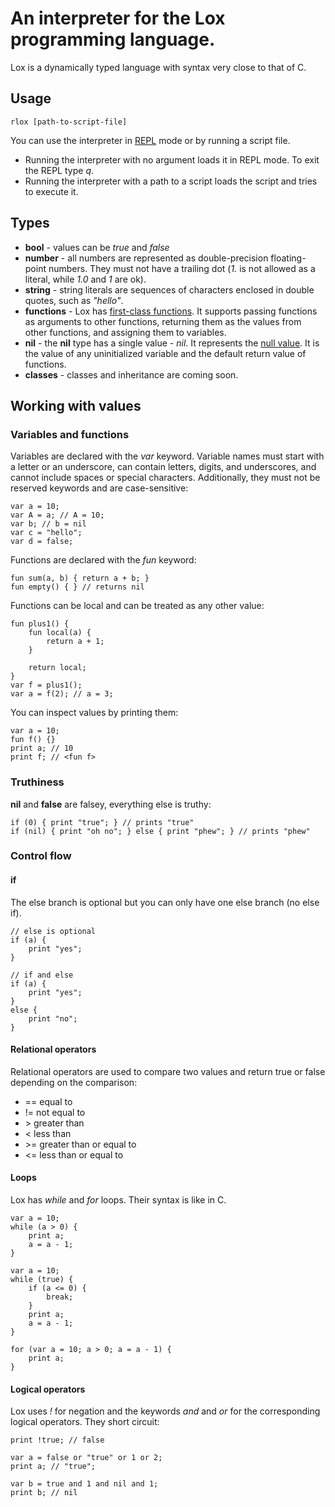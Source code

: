 # An interpreter for the Lox programming language.
Lox is a dynamically typed language with syntax very close to that of C.

## Usage
```
rlox [path-to-script-file]
```

You can use the interpreter in [REPL](https://en.wikipedia.org/wiki/Read%E2%80%93eval%E2%80%93print_loop) mode or by running a script file.  
- Running the interpreter with no argument loads it in REPL mode. To exit the REPL type *q*.
- Running the interpreter with a path to a script loads the script and tries to execute it.

## Types
- **bool** - values can be *true* and *false*
- **number** - all numbers are represented as double-precision floating-point numbers. They must not have a trailing dot (*1.* is not allowed as a literal, while *1.0* and *1* are ok).
- **string** - string literals are sequences of characters enclosed in double quotes, such as *"hello"*.
- **functions** - Lox has [first-class functions](https://en.wikipedia.org/wiki/First-class_function). It supports passing functions as arguments to other functions, returning them as the values from other functions, and assigning them to variables.
- **nil** - the **nil** type has a single value - *nil*. It represents the [null value](https://en.wikipedia.org/wiki/Nullable_type). It is the value of any uninitialized variable and the default return value of functions.
- **classes** - classes and inheritance are coming soon.

## Working with values
### Variables and functions
Variables are declared with the *var* keyword. Variable names must start with a letter or an underscore, can contain letters, digits, and underscores, and cannot include spaces or special characters. Additionally, they must not be reserved keywords and are case-sensitive:
```
var a = 10;
var A = a; // A = 10;
var b; // b = nil
var c = "hello";
var d = false;
```
Functions are declared with the *fun* keyword:
```
fun sum(a, b) { return a + b; }
fun empty() { } // returns nil
```
Functions can be local and can be treated as any other value:
```
fun plus1() {
    fun local(a) {
        return a + 1;
    }

    return local;
}
var f = plus1();
var a = f(2); // a = 3;
```
You can inspect values by printing them:
```
var a = 10;
fun f() {}
print a; // 10
print f; // <fun f>

```

### Truthiness
**nil** and **false** are falsey, everything else is truthy:
```
if (0) { print "true"; } // prints "true"
if (nil) { print "oh no"; } else { print "phew"; } // prints "phew"
```

### Control flow
#### if
The else branch is optional but you can only have one else branch (no else if).
```
// else is optional
if (a) {
    print "yes";
}

// if and else
if (a) {
    print "yes";
}
else {
    print "no";
}
```

#### Relational operators
Relational operators are used to compare two values and return true or false depending on the comparison:

- == equal to
- != not equal to
- \> greater than
- < less than
- \>= greater than or equal to
- <= less than or equal to


#### Loops
Lox has *while* and *for* loops. Their syntax is like in C.
```
var a = 10;
while (a > 0) {
    print a;
    a = a - 1;
}

var a = 10;
while (true) {
    if (a <= 0) {
        break;
    }
    print a;
    a = a - 1;
}

for (var a = 10; a > 0; a = a - 1) {
    print a;
}
```

#### Logical operators
Lox uses *!* for negation and the keywords *and* and *or* for the corresponding logical operators. They short circuit:
```
print !true; // false

var a = false or "true" or 1 or 2;
print a; // "true";

var b = true and 1 and nil and 1;
print b; // nil
```